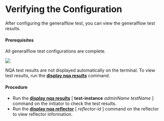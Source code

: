 Verifying the Configuration
===========================

After configuring the generalflow test, you can view the generalflow test results.

#### Prerequisites

All generalflow test configurations are complete.

![](../../../../public_sys-resources/note_3.0-en-us.png) 

NQA test results are not displayed automatically on the terminal. To view test results, run the [**display nqa results**](cmdqueryname=display+nqa+results) command.



#### Procedure

* Run the [**display nqa results**](cmdqueryname=display+nqa+results) [ **test-instance** *adminName* *testName* ] command on the initiator to check the test results.
* Run the [**display nqa reflector**](cmdqueryname=display+nqa+reflector) [ *reflector-id* ] command on the reflector to view reflector information.